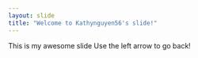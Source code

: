 ```yaml
---
layout: slide
title: "Welcome to Kathynguyen56's slide!"
---
```

This is my awesome slide
Use the left arrow to go back!
